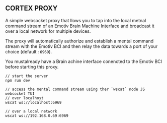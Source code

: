 ## CORTEX PROXY
A simple websocket proxy that llows you to tap into the local metnal command stream of an Emotiv Brain Machine Interface and broadcast it over a local network for multiple devices.

The proxy will automatically authorize and establish a mental command stream with the Emotiv BCI and then relay the data towards a port of your choice (default `:6969`).

You mustalready have a Brain achine interface conencted to the Emotiv BCI before starting this proxy.

```
// start the server
npm run dev

// access the mental command stream using ther `wscat` node JS websocket TUI
// over localhost
wscat ws://localhost:6969

// over a local network
wscat ws://192.168.0.69:6969
```
